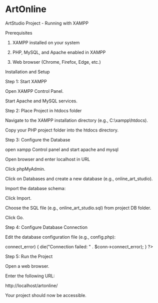 # ArtOnline
ArtStudio Project - Running with XAMPP

Prerequisites

1. XAMPP installed on your system

2. PHP, MySQL, and Apache enabled in XAMPP

3. Web browser (Chrome, Firefox, Edge, etc.)


Installation and Setup

Step 1: Start XAMPP

Open XAMPP Control Panel.

Start Apache and MySQL services.

Step 2: Place Project in htdocs folder

Navigate to the XAMPP installation directory (e.g., C:\xampp\htdocs\).

Copy your PHP project folder into the htdocs directory.

Step 3: Configure the Database

open xampp Control panel and start apache and mysql

Open browser and enter localhost in URL

Click phpMyAdmin.

Click on Databases and create a new database (e.g., online_art_studio).

Import the database schema:

Click Import.

Choose the SQL file (e.g., online_art_studio.sql) from project DB folder.

Click Go.

Step 4: Configure Database Connection

Edit the database configuration file (e.g., config.php):

<?php
$host = 'localhost';
$user = 'root';
$pass = '';
$dbname = 'online_art_studio';
$conn = new mysqli($host, $user, $pass, $dbname);
if ($conn->connect_error) {
    die("Connection failed: " . $conn->connect_error);
}
?>

Step 5: Run the Project

Open a web browser.

Enter the following URL:

http://localhost/artonline/

Your project should now be accessible.
